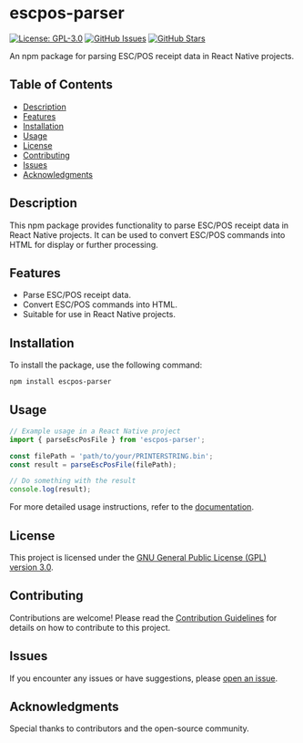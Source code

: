 # escpos-parser

[![License: GPL-3.0](https://img.shields.io/badge/license-GPL--3.0-blue.svg)](https://opensource.org/licenses/GPL-3.0)
[![GitHub Issues](https://img.shields.io/github/issues/caferyukseloglu/escpos-parser)](https://github.com/caferyukseloglu/escpos-parser/issues)
[![GitHub Stars](https://img.shields.io/github/stars/caferyukseloglu/escpos-parser)](https://github.com/caferyukseloglu/escpos-parser/stargazers)

An npm package for parsing ESC/POS receipt data in React Native projects.

## Table of Contents

- [Description](#description)
- [Features](#features)
- [Installation](#installation)
- [Usage](#usage)
- [License](#license)
- [Contributing](#contributing)
- [Issues](#issues)
- [Acknowledgments](#acknowledgments)

## Description

This npm package provides functionality to parse ESC/POS receipt data in React Native projects. It can be used to convert ESC/POS commands into HTML for display or further processing.

## Features

- Parse ESC/POS receipt data.
- Convert ESC/POS commands into HTML.
- Suitable for use in React Native projects.

## Installation

To install the package, use the following command:

```bash
npm install escpos-parser
```

## Usage

```javascript
// Example usage in a React Native project
import { parseEscPosFile } from 'escpos-parser';

const filePath = 'path/to/your/PRINTERSTRING.bin';
const result = parseEscPosFile(filePath);

// Do something with the result
console.log(result);
```

For more detailed usage instructions, refer to the [documentation](#).

## License

This project is licensed under the [GNU General Public License (GPL) version 3.0](LICENSE).

## Contributing

Contributions are welcome! Please read the [Contribution Guidelines](CONTRIBUTING.md) for details on how to contribute to this project.

## Issues

If you encounter any issues or have suggestions, please [open an issue](https://github.com/caferyukseloglu/escpos-parser/issues).

## Acknowledgments

Special thanks to contributors and the open-source community.
```